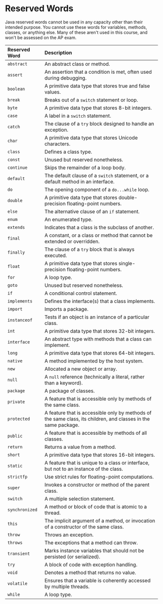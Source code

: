 # Reserved Words

Java reserved words cannot be used in any capacity other than their intended purpose. You cannot use these words for variables, methods, classes, or anything else. Many of these aren't used in this course, and won't be assessed on the AP exam.

| **Reserved Word** | **Description** |
| :--- | :--- |
| `abstract` | An abstract class or method. |
| `assert` | An assertion that a condition is met, often used during debugging. |
| `boolean` | A primitive data type that stores true and false values. |
| `break` | Breaks out of a `switch` statement or loop. |
| `byte` | A primitive data type that stores 8-bit integers. |
| `case` | A label in a `switch` statement. |
| `catch` | The clause of a `try` block designed to handle an exception. |
| `char` | A primitive data type that stores Unicode characters. |
| `class` | Defines a class type. |
| `const` | Unused but reserved nonetheless. |
| `continue` | Skips the remainder of a loop body. |
| `default` | The default clause of a `switch` statement, or a default method in an interface. |
| `do` | The opening component of a `do...while` loop. |
| `double` | A primitive data type that stores double-precision floating-point numbers. |
| `else` | The alternative clause of an `if` statement. |
| `enum` | An enumerated type. |
| `extends` | Indicates that a class is the subclass of another. |
| `final` | A constant, or a class or method that cannot be extended or overridden. |
| `finally` | The clause of a `try` block that is always executed. |
| `float` | A primitive data type that stores single-precision floating-point numbers. |
| `for` | A loop type. |
| `goto` | Unused but reserved nonetheless. |
| `if` | A conditional control statement. |
| `implements` | Defines the interface\(s\) that a class implements. |
| `import` | Imports a package. |
| `instanceof` | Tests if an object is an instance of a particular class. |
| `int` | A primitive data type that stores 32-bit integers. |
| `interface` | An abstract type with methods that a class can implement. |
| `long` | A primitive data type that stores 64-bit integers. |
| `native` | A method implemented by the host system. |
| `new` | Allocated a new object or array. |
| `null` | A `null` reference \(technically a literal, rather than a keyword\). |
| `package` | A package of classes. |
| `private` | A feature that is accessible only by methods of the same class. |
| `protected` | A feature that is accessible only by methods of the same class, its children, and classes in the same package. |
| `public` | A feature that is accessible by methods of all classes. |
| `return` | Returns a value from a method. |
| `short` | A primitive data type that stores 16-bit integers. |
| `static` | A feature that is unique to a class or interface, but not to an instance of the class. |
| `strictfp` | Use strict rules for floating-point computations. |
| `super` | Invokes a constructor or method of the parent class. |
| `switch` | A multiple selection statement. |
| `synchronized` | A method or block of code that is atomic to a thread. |
| `this` | The implicit argument of a method, or invocation of a constructor of the same class. |
| `throw` | Throws an exception. |
| `throws` | The exceptions that a method can throw. |
| `transient` | Marks instance variables that should not be persisted \(or serialized\). |
| `try` | A block of code with exception handling. |
| `void` | Denotes a method that returns no value. |
| `volatile` | Ensures that a variable is coherently accessed by multiple threads. |
| `while` | A loop type. |

